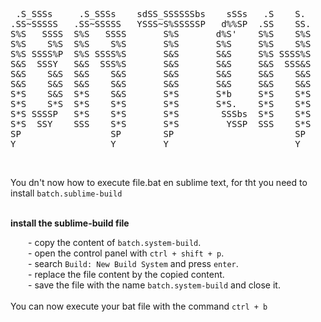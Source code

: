 <pre> .S_SSSs     .S_SSSs    sdSS_SSSSSSbs    sSSs   .S    S.          .S_SSSs     .S       S.    .S  S.       .S_sSSs
.SS~SSSSS   .SS~SSSSS   YSSS~S%SSSSSP   d%%SP  .SS    SS.        .SS~SSSSS   .SS       SS.  .SS  SS.     .SS~YS%%b
S%S   SSSS  S%S   SSSS       S%S       d%S'    S%S    S%S        S%S   SSSS  S%S       S%S  S%S  S%S     S%S   `S%b
S%S    S%S  S%S    S%S       S%S       S%S     S%S    S%S        S%S    S%S  S%S       S%S  S%S  S%S     S%S    S%S
S%S SSSS%P  S%S SSSS%S       S&S       S&S     S%S SSSS%S        S%S SSSS%P  S&S       S&S  S&S  S&S     S%S    S&S
S&S  SSSY   S&S  SSS%S       S&S       S&S     S&S  SSS&S        S&S  SSSY   S&S       S&S  S&S  S&S     S&S    S&S
S&S    S&S  S&S    S&S       S&S       S&S     S&S    S&S        S&S    S&S  S&S       S&S  S&S  S&S     S&S    S&S
S&S    S&S  S&S    S&S       S&S       S&S     S&S    S&S        S&S    S&S  S&S       S&S  S&S  S&S     S&S    S&S
S*S    S&S  S*S    S&S       S*S       S*b     S*S    S*S        S*S    S&S  S*b       d*S  S*S  S*b     S*S    d*S
S*S    S*S  S*S    S*S       S*S       S*S.    S*S    S*S        S*S    S*S  S*S.     .S*S  S*S  S*S.    S*S   .S*S
S*S SSSSP   S*S    S*S       S*S        SSSbs  S*S    S*S        S*S SSSSP    SSSbs_sdSSS   S*S   SSSbs  S*S_sdSSS
S*S  SSY    SSS    S*S       S*S         YSSP  SSS    S*S        S*S  SSY      YSSP~YSSY    S*S    YSSP  SSS~YSSY
SP                 SP        SP                       SP         SP                         SP
Y                  Y         Y                        Y          Y                          Y	</pre>
<br />
<p>You dn't now how to execute file.bat en sublime text, for tht you need to install <code>batch.sublime-build</code></p>
<br />
<b>install the sublime-build file</b>
<br />
<p>
        &emsp;&emsp;- copy the content of <code>batch.system-build</code>.
        <br />
        &emsp;&emsp;- open the control panel with <code>ctrl + shift + p</code>.
        <br />
        &emsp;&emsp;- search <code>Build: New Build System</code> and press <code>enter</code>.
        <br />
        &emsp;&emsp;- replace the file content by the copied content.
        <br />
        &emsp;&emsp;- save the file with the name <code>batch.system-build</code> and close it.
        <br />
        <br />
        You can now execute your bat file with the command <code>ctrl + b</code>
 
</p>
